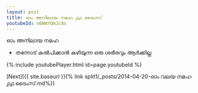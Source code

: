 ```yaml
---
layout: post
title: ഓം അനിലായ നമഹ ൧൧ ടൈംസ്
youtubeId: n6WmYQmJcAs
---
```

 
 
 ഓം അനിലായ നമഹ 
 
 -  തന്നോട് കൽപിക്കാൻ കഴിയുന്ന ഒരു ശരീരവും ആർക്കില്ല 
 
  
 
  
 
 
 
 
 
 


{% include youtubePlayer.html id=page.youtubeId %}
 
[Next]({{ site.baseurl }}{% link  split1/_posts/2014-04-20-ഓം വലയ നമഹ ൧൧ ടൈംസ്.md%})
 
